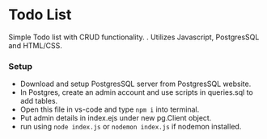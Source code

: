 # Todo List
Simple Todo list with CRUD functionality. . Utilizes Javascript, PostgresSQL and HTML/CSS.

### Setup
- Download and setup PostgresSQL server from PostgresSQL website.
- In Postgres, create an admin account and use scripts in queries.sql to add tables.
- Open this file in vs-code and type `npm i` into terminal. 
- Put admin details in index.ejs under new pg.Client object.
- run using `node index.js` or `nodemon index.js` if nodemon installed. 